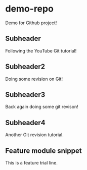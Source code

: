 # demo-repo
Demo for Github project!

## Subheader

Following the YouTube Git tutorial!

## Subheader2

Doing some revision on Git!

## Subheader3
Back again doing some git revison!

## Subheader4
Another Git revision tutorial.

## Feature module snippet
This is a feature trial line.